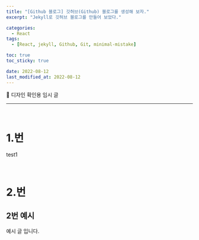 ```yaml
---
title: "[Github 블로그] 깃허브(Github) 블로그를 생성해 보자."
excerpt: "Jekyll로 깃허브 블로그를 만들어 보았다."

categories:
  - React
tags:
  - [React, jekyll, Github, Git, minimal-mistake]

toc: true
toc_sticky: true

date: 2022-08-12
last_modified_at: 2022-08-12
---
```


🎀 디자인 확인용 임시 글

---

<br>

# 1.번

test1

<br>

# 2.번

## 2번 예시

예시 글 입니다.

